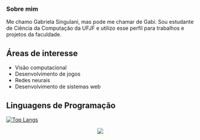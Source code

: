 ### Sobre mim
Me chamo Gabriela Singulani, mas pode me chamar de Gabi. Sou estudante de Ciência da Computação da UFJF e utilizo esse perfil para trabalhos e projetos da faculdade.

## Áreas de interesse
- Visão computacional
- Desenvolvimento de jogos
- Redes neurais
- Desenvolvimento de sistemas web

## Linguagens de Programação
[![Top Langs](https://github-readme-stats.vercel.app/api/top-langs/?username=gabisnb&layout=compact)](https://github.com/gabisnb/github-readme-stats)

<p align="center">
  <a href="https://skillicons.dev">
    <img src="https://skillicons.dev/icons?i=git,cpp,cs,unity,py,pytorch,tensorflow,java,spring,postgres,js,ts,html,css,react,tailwind,styledcomponents,nestjs,prisma,figma,latex" />
  </a>
</p>
